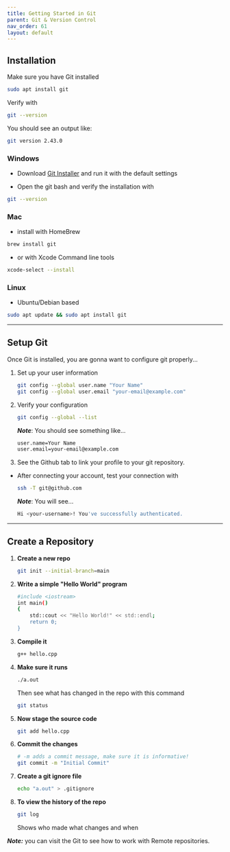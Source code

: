 ```yaml
---
title: Getting Started in Git
parent: Git & Version Control
nav_order: 61
layout: default
---
```


## Installation

Make sure you have Git installed

```bash
sudo apt install git
```

Verify with

```bash
git --version
```

You should see an output like:

```bash
git version 2.43.0
```


### **Windows**

- Download [Git Installer](https://git-scm.com/downloads/win) and run it with the default settings

- Open the git bash and verify the installation with

```bash
git --version
```

### **Mac**

- install with HomeBrew

```bash
brew install git
```

- or with Xcode Command line tools

```bash
xcode-select --install
```

### **Linux**

- Ubuntu/Debian based

```bash
sudo apt update && sudo apt install git
```

---

## Setup Git

Once Git is installed, you are gonna want to configure git properly...

1. Set up your user information
   ```bash
   git config --global user.name "Your Name"
   git config --global user.email "your-email@example.com"
   ```
2. Verify your configuration

   ```bash
   git config --global --list
   ```

   **_Note_**: You should see something like...

   ```bash
   user.name=Your Name
   user.email=your-email@example.com
   ```

3. See the Github tab to link your profile to your git repository.

- After connecting your account, test your connection with
  ```bash
  ssh -T git@github.com
  ```
  **_Note_**: You will see...
  ```bash
  Hi <your-username>! You've successfully authenticated.
  ```

---

## Create a Repository

1. **Create a new repo**
   ```bash
   git init --initial-branch=main
   ```
2. **Write a simple "Hello World" program**

   ```bash
   #include <iostream>
   int main()
   {
       std::cout << "Hello World!" << std::endl;
       return 0;
   }
   ```

3. **Compile it**

   ```bash
   g++ hello.cpp
   ```

4. **Make sure it runs**

   ```bash
   ./a.out
   ```

   Then see what has changed in the repo with this command

   ```bash
   git status
   ```

5. **Now stage the source code**

   ```bash
   git add hello.cpp
   ```

6. **Commit the changes**

   ```bash
   # -m adds a commit message, make sure it is informative!
   git commit -m "Initial Commit"
   ```

7. **Create a git ignore file**

   ```bash
   echo "a.out" > .gitignore
   ```

8. **To view the history of the repo**

   ```bash
   git log
   ```

   Shows who made what changes and when

**_Note:_** you can visit the Git to see how to work with Remote repositories.
